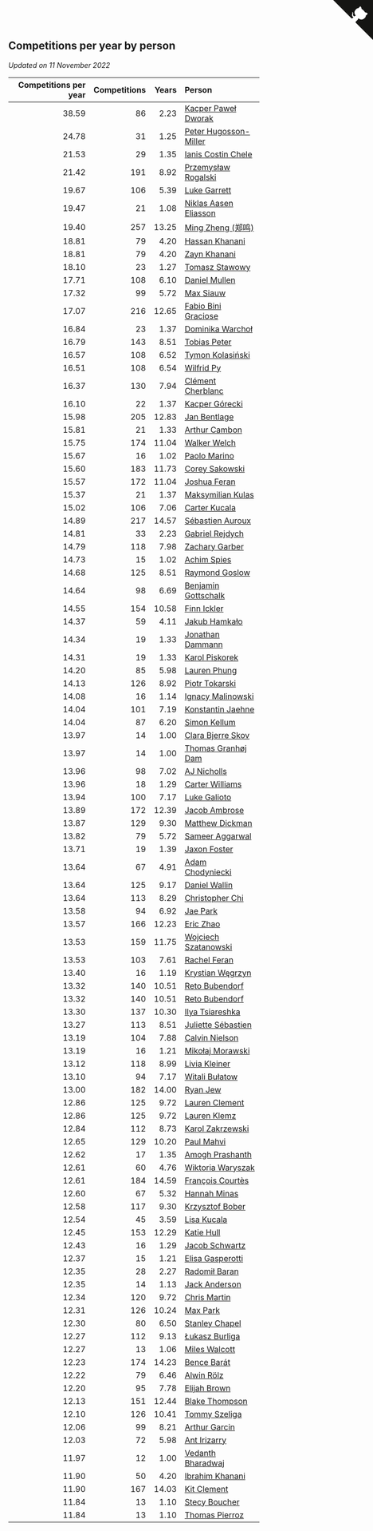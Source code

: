 ## Competitions per year by person

*Updated on 11 November 2022*

| Competitions per year | Competitions | Years | Person |
| ---: | ---: | ---: | :--- |
| 38.59 | 86 | 2.23 | [Kacper Paweł Dworak](https://www.worldcubeassociation.org/persons/2020DWOR01) |
| 24.78 | 31 | 1.25 | [Peter Hugosson-Miller](https://www.worldcubeassociation.org/persons/2021HUGO01) |
| 21.53 | 29 | 1.35 | [Ianis Costin Chele](https://www.worldcubeassociation.org/persons/2021CHEL01) |
| 21.42 | 191 | 8.92 | [Przemysław Rogalski](https://www.worldcubeassociation.org/persons/2013ROGA02) |
| 19.67 | 106 | 5.39 | [Luke Garrett](https://www.worldcubeassociation.org/persons/2017GARR05) |
| 19.47 | 21 | 1.08 | [Niklas Aasen Eliasson](https://www.worldcubeassociation.org/persons/2021ELIA01) |
| 19.40 | 257 | 13.25 | [Ming Zheng (郑鸣)](https://www.worldcubeassociation.org/persons/2009ZHEN11) |
| 18.81 | 79 | 4.20 | [Hassan Khanani](https://www.worldcubeassociation.org/persons/2018KHAN26) |
| 18.81 | 79 | 4.20 | [Zayn Khanani](https://www.worldcubeassociation.org/persons/2018KHAN28) |
| 18.10 | 23 | 1.27 | [Tomasz Stawowy](https://www.worldcubeassociation.org/persons/2021STAW01) |
| 17.71 | 108 | 6.10 | [Daniel Mullen](https://www.worldcubeassociation.org/persons/2016MULL04) |
| 17.32 | 99 | 5.72 | [Max Siauw](https://www.worldcubeassociation.org/persons/2017SIAU02) |
| 17.07 | 216 | 12.65 | [Fabio Bini Graciose](https://www.worldcubeassociation.org/persons/2010GRAC02) |
| 16.84 | 23 | 1.37 | [Dominika Warchoł](https://www.worldcubeassociation.org/persons/2021WARC01) |
| 16.79 | 143 | 8.51 | [Tobias Peter](https://www.worldcubeassociation.org/persons/2014PETE03) |
| 16.57 | 108 | 6.52 | [Tymon Kolasiński](https://www.worldcubeassociation.org/persons/2016KOLA02) |
| 16.51 | 108 | 6.54 | [Wilfrid Py](https://www.worldcubeassociation.org/persons/2016PYWI01) |
| 16.37 | 130 | 7.94 | [Clément Cherblanc](https://www.worldcubeassociation.org/persons/2014CHER05) |
| 16.10 | 22 | 1.37 | [Kacper Górecki](https://www.worldcubeassociation.org/persons/2021GORE01) |
| 15.98 | 205 | 12.83 | [Jan Bentlage](https://www.worldcubeassociation.org/persons/2010BENT01) |
| 15.81 | 21 | 1.33 | [Arthur Cambon](https://www.worldcubeassociation.org/persons/2021CAMB01) |
| 15.75 | 174 | 11.04 | [Walker Welch](https://www.worldcubeassociation.org/persons/2011WELC01) |
| 15.67 | 16 | 1.02 | [Paolo Marino](https://www.worldcubeassociation.org/persons/2021MARI04) |
| 15.60 | 183 | 11.73 | [Corey Sakowski](https://www.worldcubeassociation.org/persons/2011SAKO01) |
| 15.57 | 172 | 11.04 | [Joshua Feran](https://www.worldcubeassociation.org/persons/2011FERA01) |
| 15.37 | 21 | 1.37 | [Maksymilian Kulas](https://www.worldcubeassociation.org/persons/2021KULA02) |
| 15.02 | 106 | 7.06 | [Carter Kucala](https://www.worldcubeassociation.org/persons/2015KUCA01) |
| 14.89 | 217 | 14.57 | [Sébastien Auroux](https://www.worldcubeassociation.org/persons/2008AURO01) |
| 14.81 | 33 | 2.23 | [Gabriel Rejdych](https://www.worldcubeassociation.org/persons/2020REJD01) |
| 14.79 | 118 | 7.98 | [Zachary Garber](https://www.worldcubeassociation.org/persons/2014GARB01) |
| 14.73 | 15 | 1.02 | [Achim Spies](https://www.worldcubeassociation.org/persons/2021SPIE01) |
| 14.68 | 125 | 8.51 | [Raymond Goslow](https://www.worldcubeassociation.org/persons/2014GOSL01) |
| 14.64 | 98 | 6.69 | [Benjamin Gottschalk](https://www.worldcubeassociation.org/persons/2016GOTT01) |
| 14.55 | 154 | 10.58 | [Finn Ickler](https://www.worldcubeassociation.org/persons/2012ICKL01) |
| 14.37 | 59 | 4.11 | [Jakub Hamkało](https://www.worldcubeassociation.org/persons/2018HAMK01) |
| 14.34 | 19 | 1.33 | [Jonathan Dammann](https://www.worldcubeassociation.org/persons/2021DAMM01) |
| 14.31 | 19 | 1.33 | [Karol Piskorek](https://www.worldcubeassociation.org/persons/2021PISK01) |
| 14.20 | 85 | 5.98 | [Lauren Phung](https://www.worldcubeassociation.org/persons/2016PHUN02) |
| 14.13 | 126 | 8.92 | [Piotr Tokarski](https://www.worldcubeassociation.org/persons/2013TOKA01) |
| 14.08 | 16 | 1.14 | [Ignacy Malinowski](https://www.worldcubeassociation.org/persons/2021MALI02) |
| 14.04 | 101 | 7.19 | [Konstantin Jaehne](https://www.worldcubeassociation.org/persons/2015JAEH01) |
| 14.04 | 87 | 6.20 | [Simon Kellum](https://www.worldcubeassociation.org/persons/2016KELL12) |
| 13.97 | 14 | 1.00 | [Clara Bjerre Skov](https://www.worldcubeassociation.org/persons/2021SKOV01) |
| 13.97 | 14 | 1.00 | [Thomas Granhøj Dam](https://www.worldcubeassociation.org/persons/2021DAMT01) |
| 13.96 | 98 | 7.02 | [AJ Nicholls](https://www.worldcubeassociation.org/persons/2015NICH04) |
| 13.96 | 18 | 1.29 | [Carter Williams](https://www.worldcubeassociation.org/persons/2021WILL06) |
| 13.94 | 100 | 7.17 | [Luke Galioto](https://www.worldcubeassociation.org/persons/2015GALI02) |
| 13.89 | 172 | 12.39 | [Jacob Ambrose](https://www.worldcubeassociation.org/persons/2010AMBR01) |
| 13.87 | 129 | 9.30 | [Matthew Dickman](https://www.worldcubeassociation.org/persons/2013DICK01) |
| 13.82 | 79 | 5.72 | [Sameer Aggarwal](https://www.worldcubeassociation.org/persons/2017AGGA01) |
| 13.71 | 19 | 1.39 | [Jaxon Foster](https://www.worldcubeassociation.org/persons/2021FOST01) |
| 13.64 | 67 | 4.91 | [Adam Chodyniecki](https://www.worldcubeassociation.org/persons/2017CHOD02) |
| 13.64 | 125 | 9.17 | [Daniel Wallin](https://www.worldcubeassociation.org/persons/2013WALL03) |
| 13.64 | 113 | 8.29 | [Christopher Chi](https://www.worldcubeassociation.org/persons/2014CHIC01) |
| 13.58 | 94 | 6.92 | [Jae Park](https://www.worldcubeassociation.org/persons/2015PARK24) |
| 13.57 | 166 | 12.23 | [Eric Zhao](https://www.worldcubeassociation.org/persons/2010ZHAO19) |
| 13.53 | 159 | 11.75 | [Wojciech Szatanowski](https://www.worldcubeassociation.org/persons/2011SZAT01) |
| 13.53 | 103 | 7.61 | [Rachel Feran](https://www.worldcubeassociation.org/persons/2015FERA01) |
| 13.40 | 16 | 1.19 | [Krystian Węgrzyn](https://www.worldcubeassociation.org/persons/2021WEGR01) |
| 13.32 | 140 | 10.51 | [Reto Bubendorf](https://www.worldcubeassociation.org/persons/2012BUBE01) |
| 13.32 | 140 | 10.51 | [Reto Bubendorf](https://www.worldcubeassociation.org/persons/2012BUBE01) |
| 13.30 | 137 | 10.30 | [Ilya Tsiareshka](https://www.worldcubeassociation.org/persons/2012TERE01) |
| 13.27 | 113 | 8.51 | [Juliette Sébastien](https://www.worldcubeassociation.org/persons/2014SEBA01) |
| 13.19 | 104 | 7.88 | [Calvin Nielson](https://www.worldcubeassociation.org/persons/2014NIEL03) |
| 13.19 | 16 | 1.21 | [Mikołaj Morawski](https://www.worldcubeassociation.org/persons/2021MORA01) |
| 13.12 | 118 | 8.99 | [Livia Kleiner](https://www.worldcubeassociation.org/persons/2013KLEI03) |
| 13.10 | 94 | 7.17 | [Witali Bułatow](https://www.worldcubeassociation.org/persons/2015BUAT01) |
| 13.00 | 182 | 14.00 | [Ryan Jew](https://www.worldcubeassociation.org/persons/2008JEWR01) |
| 12.86 | 125 | 9.72 | [Lauren Clement](https://www.worldcubeassociation.org/persons/2013KLEM01) |
| 12.86 | 125 | 9.72 | [Lauren Klemz](https://www.worldcubeassociation.org/persons/2013KLEM01) |
| 12.84 | 112 | 8.73 | [Karol Zakrzewski](https://www.worldcubeassociation.org/persons/2014ZAKR01) |
| 12.65 | 129 | 10.20 | [Paul Mahvi](https://www.worldcubeassociation.org/persons/2012MAHV01) |
| 12.62 | 17 | 1.35 | [Amogh Prashanth](https://www.worldcubeassociation.org/persons/2021PRAS01) |
| 12.61 | 60 | 4.76 | [Wiktoria Waryszak](https://www.worldcubeassociation.org/persons/2018WARY01) |
| 12.61 | 184 | 14.59 | [François Courtès](https://www.worldcubeassociation.org/persons/2008COUR01) |
| 12.60 | 67 | 5.32 | [Hannah Minas](https://www.worldcubeassociation.org/persons/2017MINA04) |
| 12.58 | 117 | 9.30 | [Krzysztof Bober](https://www.worldcubeassociation.org/persons/2013BOBE01) |
| 12.54 | 45 | 3.59 | [Lisa Kucala](https://www.worldcubeassociation.org/persons/2019KUCA01) |
| 12.45 | 153 | 12.29 | [Katie Hull](https://www.worldcubeassociation.org/persons/2010HULL01) |
| 12.43 | 16 | 1.29 | [Jacob Schwartz](https://www.worldcubeassociation.org/persons/2021SCHW01) |
| 12.37 | 15 | 1.21 | [Elisa Gasperotti](https://www.worldcubeassociation.org/persons/2021GASP01) |
| 12.35 | 28 | 2.27 | [Radomił Baran](https://www.worldcubeassociation.org/persons/2020BARA02) |
| 12.35 | 14 | 1.13 | [Jack Anderson](https://www.worldcubeassociation.org/persons/2021ANDE05) |
| 12.34 | 120 | 9.72 | [Chris Martin](https://www.worldcubeassociation.org/persons/2013MART03) |
| 12.31 | 126 | 10.24 | [Max Park](https://www.worldcubeassociation.org/persons/2012PARK03) |
| 12.30 | 80 | 6.50 | [Stanley Chapel](https://www.worldcubeassociation.org/persons/2016CHAP04) |
| 12.27 | 112 | 9.13 | [Łukasz Burliga](https://www.worldcubeassociation.org/persons/2013BURL01) |
| 12.27 | 13 | 1.06 | [Miles Walcott](https://www.worldcubeassociation.org/persons/2021WALC02) |
| 12.23 | 174 | 14.23 | [Bence Barát](https://www.worldcubeassociation.org/persons/2008BARA01) |
| 12.22 | 79 | 6.46 | [Alwin Rölz](https://www.worldcubeassociation.org/persons/2016ROLZ01) |
| 12.20 | 95 | 7.78 | [Elijah Brown](https://www.worldcubeassociation.org/persons/2015BROW03) |
| 12.13 | 151 | 12.44 | [Blake Thompson](https://www.worldcubeassociation.org/persons/2010THOM03) |
| 12.10 | 126 | 10.41 | [Tommy Szeliga](https://www.worldcubeassociation.org/persons/2012SZEL01) |
| 12.06 | 99 | 8.21 | [Arthur Garcin](https://www.worldcubeassociation.org/persons/2014GARC27) |
| 12.03 | 72 | 5.98 | [Ant Irizarry](https://www.worldcubeassociation.org/persons/2016IRIZ02) |
| 11.97 | 12 | 1.00 | [Vedanth Bharadwaj](https://www.worldcubeassociation.org/persons/2021BHAR01) |
| 11.90 | 50 | 4.20 | [Ibrahim Khanani](https://www.worldcubeassociation.org/persons/2018KHAN27) |
| 11.90 | 167 | 14.03 | [Kit Clement](https://www.worldcubeassociation.org/persons/2008CLEM01) |
| 11.84 | 13 | 1.10 | [Stecy Boucher](https://www.worldcubeassociation.org/persons/2021BOUC01) |
| 11.84 | 13 | 1.10 | [Thomas Pierroz](https://www.worldcubeassociation.org/persons/2021PIER01) |


<a href="https://github.com/JustinTimeCuber/wca_statistics" class="github-corner" aria-label="View source on Github"><svg width="80" height="80" viewBox="0 0 250 250" style="fill:#151513; color:#fff; position: absolute; top: 0; border: 0; right: 0;" aria-hidden="true"><path d="M0,0 L115,115 L130,115 L142,142 L250,250 L250,0 Z"></path><path d="M128.3,109.0 C113.8,99.7 119.0,89.6 119.0,89.6 C122.0,82.7 120.5,78.6 120.5,78.6 C119.2,72.0 123.4,76.3 123.4,76.3 C127.3,80.9 125.5,87.3 125.5,87.3 C122.9,97.6 130.6,101.9 134.4,103.2" fill="currentColor" style="transform-origin: 130px 106px;" class="octo-arm"></path><path d="M115.0,115.0 C114.9,115.1 118.7,116.5 119.8,115.4 L133.7,101.6 C136.9,99.2 139.9,98.4 142.2,98.6 C133.8,88.0 127.5,74.4 143.8,58.0 C148.5,53.4 154.0,51.2 159.7,51.0 C160.3,49.4 163.2,43.6 171.4,40.1 C171.4,40.1 176.1,42.5 178.8,56.2 C183.1,58.6 187.2,61.8 190.9,65.4 C194.5,69.0 197.7,73.2 200.1,77.6 C213.8,80.2 216.3,84.9 216.3,84.9 C212.7,93.1 206.9,96.0 205.4,96.6 C205.1,102.4 203.0,107.8 198.3,112.5 C181.9,128.9 168.3,122.5 157.7,114.1 C157.9,116.9 156.7,120.9 152.7,124.9 L141.0,136.5 C139.8,137.7 141.6,141.9 141.8,141.8 Z" fill="currentColor" class="octo-body"></path></svg></a><style>.github-corner:hover .octo-arm{animation:octocat-wave 560ms ease-in-out}@keyframes octocat-wave{0%,100%{transform:rotate(0)}20%,60%{transform:rotate(-25deg)}40%,80%{transform:rotate(10deg)}}@media (max-width:500px){.github-corner:hover .octo-arm{animation:none}.github-corner .octo-arm{animation:octocat-wave 560ms ease-in-out}}</style>
